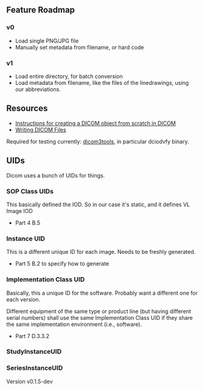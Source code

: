 
## Feature Roadmap

### v0

* Load single PNG/JPG file
* Manually set metadata from filename, or hard code

### v1

* Load entire directory, for batch conversion
* Load metadata from filename, like the files of the linedrawings, using our abbreviations.

## Resources

* [Instructions for creating a DICOM object from scratch in DICOM](https://pydicom.github.io/pydicom/dev/auto_examples/input_output/plot_write_dicom.html#sphx-glr-auto-examples-input-output-plot-write-dicom-py)
* [Writing DICOM Files](https://pydicom.github.io/pydicom/dev/old/writing_files.html)

Required for testing currently:
[dicom3tools](https://www.dclunie.com/dicom3tools.html), in particular
dciodvfy binary.

## UIDs

Dicom uses a bunch of UIDs for things.

### SOP Class UIDs

This basically defined the IOD. So in our case it's static, and it defines VL Image IOD

* Part 4 B.5

### Instance UID

This is a different unique ID for each image. Needs to be freshly generated.

* Part 5 B.2 to specify how to generate

### Implementation Class UID

Basically, this a unique ID for the software. Probably want a different one
for each version.

Different equipment of the same type or product line (but having different
serial numbers) shall use the same Implementation Class UID if they share the
same implementation environment (i.e., software).

* Part 7 D.3.3.2

### StudyInstanceUID

### SeriesInstanceUID


Version v0.1.5-dev
